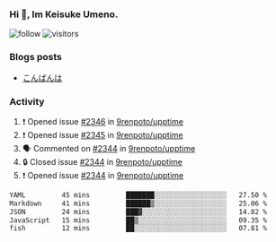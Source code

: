 ### Hi 👋, Im Keisuke Umeno.

<!--
**9renpoto/9renpoto** is a ✨ _special_ ✨ repository because its `README.md` (this file) appears on your GitHub profile.

Here are some ideas to get you started:

- 🔭 I’m currently working on ...
- 🌱 I’m currently learning ...
- 👯 I’m looking to collaborate on ...
- 🤔 I’m looking for help with ...
- 💬 Ask me about ...
- 📫 How to reach me: ...
- 😄 Pronouns: ...
- ⚡ Fun fact: ...
-->

![follow](https://img.shields.io/github/followers/9renpoto?label=Follow&style=social)
![visitors](https://komarev.com/ghpvc/?username=9renpoto&label=Profile%20views&color=0e75b6&style=flat)

### Blogs posts

<!-- BLOG-POST-LIST:START -->
- [こんばんは](https://sizu.me/9renpoto/posts/5a0i98779w97)
<!-- BLOG-POST-LIST:END -->

### Activity

<!--START_SECTION:activity-->
1. ❗ Opened issue [#2346](https://github.com/9renpoto/upptime/issues/2346) in [9renpoto/upptime](https://github.com/9renpoto/upptime)
2. ❗ Opened issue [#2345](https://github.com/9renpoto/upptime/issues/2345) in [9renpoto/upptime](https://github.com/9renpoto/upptime)
3. 🗣 Commented on [#2344](https://github.com/9renpoto/upptime/issues/2344#issuecomment-2143295687) in [9renpoto/upptime](https://github.com/9renpoto/upptime)
4. 🔒 Closed issue [#2344](https://github.com/9renpoto/upptime/issues/2344) in [9renpoto/upptime](https://github.com/9renpoto/upptime)
5. ❗ Opened issue [#2344](https://github.com/9renpoto/upptime/issues/2344) in [9renpoto/upptime](https://github.com/9renpoto/upptime)
<!--END_SECTION:activity-->

<!--START_SECTION:waka-->

```txt
YAML         45 mins         ███████░░░░░░░░░░░░░░░░░░   27.50 %
Markdown     41 mins         ██████▒░░░░░░░░░░░░░░░░░░   25.06 %
JSON         24 mins         ███▓░░░░░░░░░░░░░░░░░░░░░   14.82 %
JavaScript   15 mins         ██▒░░░░░░░░░░░░░░░░░░░░░░   09.35 %
fish         12 mins         ██░░░░░░░░░░░░░░░░░░░░░░░   07.81 %
```

<!--END_SECTION:waka-->
